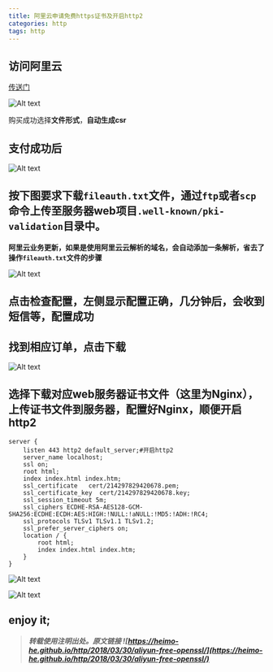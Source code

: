 ```yaml
---
title: 阿里云申请免费https证书及开启http2
categories: http
tags: http
---
```


## 访问阿里云

[传送门](https://common-buy.aliyun.com/?spm=5176.2020520163.cas.4.dadd4e672GmJz&commodityCode=cas#/buy)

![Alt text](https://ws1.sinaimg.cn/large/005H70QEgy1fpupctwpeoj30zl0hrgns.jpg)

购买成功选择**文件形式**，**自动生成csr**

<!-- more -->

## 支付成功后

![Alt text](https://ws1.sinaimg.cn/large/005H70QEgy1fpupe4p1l3j30b10903zp.jpg)

## 按下图要求下载`fileauth.txt`文件，通过`ftp`或者`scp`命令上传至服务器web项目`.well-known/pki-validation`目录中。
**阿里云业务更新，如果是使用阿里云云解析的域名，会自动添加一条解析，省去了操作`fileauth.txt`文件的步骤**

![Alt text](https://ws1.sinaimg.cn/large/005H70QEgy1fpupes6yc2j319f0hsk7a.jpg)

## 点击**检查配置**，左侧显示配置正确，几分钟后，会收到短信等，配置成功

## 找到相应订单，点击**下载**

![Alt text](https://ws1.sinaimg.cn/large/005H70QEgy1fpupf7hb4tj31fb0be41j.jpg)

## 选择下载对应web服务器证书文件（这里为Nginx），上传证书文件到服务器，配置好Nginx，顺便开启http2
```
server {
    listen 443 http2 default_server;#开启http2
    server_name localhost;
    ssl on;
    root html;
    index index.html index.htm;
    ssl_certificate   cert/214297829420678.pem;
    ssl_certificate_key  cert/214297829420678.key;
    ssl_session_timeout 5m;
    ssl_ciphers ECDHE-RSA-AES128-GCM-SHA256:ECDHE:ECDH:AES:HIGH:!NULL:!aNULL:!MD5:!ADH:!RC4;
    ssl_protocols TLSv1 TLSv1.1 TLSv1.2;
    ssl_prefer_server_ciphers on;
    location / {
        root html;
        index index.html index.htm;
    }
}
```

![Alt text](https://ws1.sinaimg.cn/large/005H70QEgy1fpupg2viikj319m0hg420.jpg)

![Alt text](https://ws1.sinaimg.cn/large/005H70QEgy1fpuphaqq8jj317r0dn411.jpg)

## enjoy it;



> ***转载使用注明出处。原文链接 ![https://heimo-he.github.io/http/2018/03/30/aliyun-free-openssl/](https://heimo-he.github.io/http/2018/03/30/aliyun-free-openssl/)***